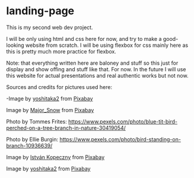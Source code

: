 # landing-page
This is my second web dev project.

I will be only using html and css here for now, and try to make a good-looking website from scratch. I will be using flexbox for css mainly here as this is pretty much more practice for flexbox.

Note: that everything written here are baloney and stuff so this just for display and show offing and stuff like that. For now. In the future I will use this website for actual presentations and real authentic works but not now.

Sources and credits for pictures used here:


-Image by <a href="https://pixabay.com/users/yoshitaka2-24545143/?utm_source=link-attribution&utm_medium=referral&utm_campaign=image&utm_content=7559738">yoshitaka2</a> from <a href="https://pixabay.com//?utm_source=link-attribution&utm_medium=referral&utm_campaign=image&utm_content=7559738">Pixabay</a>

Image by <a href="https://pixabay.com/users/major_snow-20528963/?utm_source=link-attribution&utm_medium=referral&utm_campaign=image&utm_content=7704778">Major_Snow</a> from <a href="https://pixabay.com//?utm_source=link-attribution&utm_medium=referral&utm_campaign=image&utm_content=7704778">Pixabay</a>

Photo by Tommes Frites: https://www.pexels.com/photo/blue-tit-bird-perched-on-a-tree-branch-in-nature-30419054/

Photo by Ellie Burgin: https://www.pexels.com/photo/bird-standing-on-branch-10936639/

Image by <a href="https://pixabay.com/users/istvánkopeczny-21229886/?utm_source=link-attribution&utm_medium=referral&utm_campaign=image&utm_content=8666099">István Kopeczny</a> from <a href="https://pixabay.com//?utm_source=link-attribution&utm_medium=referral&utm_campaign=image&utm_content=8666099">Pixabay</a>

Image by <a href="https://pixabay.com/users/yoshitaka2-24545143/?utm_source=link-attribution&utm_medium=referral&utm_campaign=image&utm_content=7653386">yoshitaka2</a> from <a href="https://pixabay.com//?utm_source=link-attribution&utm_medium=referral&utm_campaign=image&utm_content=7653386">Pixabay</a>
